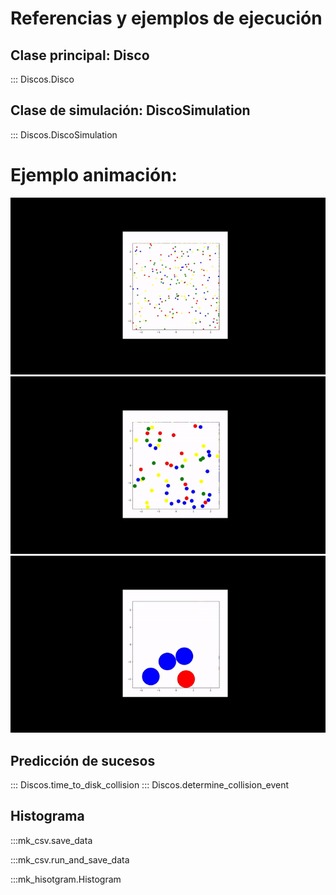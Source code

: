 # Referencias y ejemplos de ejecución 

## Clase principal: Disco

::: Discos.Disco

## Clase de simulación: DiscoSimulation

::: Discos.DiscoSimulation

# Ejemplo animación:
![100 discos](images/youtube-video-gif.gif)
![50 discos](images/youtube-video-gif%20(1).gif)
![4 discos](images/youtube-video-gif%20(2).gif)


## Predicción de sucesos
::: Discos.time\_to\_disk\_collision
::: Discos.determine\_collision\_event


## Histograma

:::mk\_csv.save\_data

:::mk\_csv.run\_and\_save\_data

:::mk\_hisotgram.Histogram

